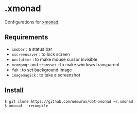 .xmonad
=======

Configurations for [xmonad](http://xmonad.org).

## Requirements

* `xmobar`
:   a status bar
* `xscreensaver`
:   to lock screen
* `unclutter`
:   to make mouse cursor invisible
* `xcompmgr` and `transset`
:   to make windows transparent
* `feh`
:   to set background image
* `imagemagick`
:   to take a screenshot

## Install

```
$ git clone https://github.com/uemurax/dot-xmonad ~/.xmonad
$ xmonad --recompile
```

